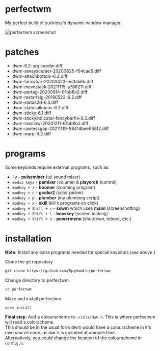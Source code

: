 # perfectwm
My perfect build of suckless's dynamic window manager.

![perfectwm screenshot](https://file.coffee/u/Q40wCAOgRCEoOE.png)

# patches
- dwm-6.2-urg-border.diff
- dwm-alwayscenter-20200625-f04cac6.diff
- dwm-attachbottom-6.2.diff
- dwm-fancybar-20200423-ed3ab6b.diff
- dwm-movestack-20211115-a786211.diff
- dwm-pertag-20200914-61bb8b2.diff
- dwm-restartsig-20180523-6.2.diff
- dwm-status2d-6.3.diff
- dwm-statusallmons-6.2.diff
- dwm-sticky-6.1.diff
- dwm-stickyindicator-fancybarfix-6.2.diff
- dwm-swallow-20201211-61bb8b2.diff
- dwm-uselessgap-20211119-58414bee958f2.diff
- dwm-warp-6.2.diff

# programs
Some keybinds require external programs, such as:
- `F8` - **pulsemixer** (tui sound mixer)
- `media keys` - **pamixer** (volume) & **playerctl** (control)
- `modkey + z` - **boomer** (zooming program)
- `modkey + c` - **gcolor2** (color picker)
- `modkey + p` - **plumber** (my plumbing script)
- `modkey + x` - **xkill** (kill x programs on click)
- `modkey + Shift + s` - **sswm** which uses **maim** (screenshotting)
- `modkey + Shift + l` - **bosskey** (screen locking)
- `modkey + Shift + x` - **powermenu** (shutdown, reboot, etc.)

# installation
**Note:** Install any extra programs needed for special keybinds (see above.)

Clone the git repository
```sh
git clone https://github.com/SpyHoodle/perfectwm
```
Change directory to perfectwm
```sh
cd perfectwm
```
Make and install perfectwm
```sh
make install
```
**Final step:** Add a colourscheme to `~/cols/dwm.h`. This is where perfectwm will read a colorscheme.<br>
This should be in the usual form dwm would have a colourscheme in it's own source code, as `dwm.h` is included at compile time.<br>
Alternatively, you could change the location of the colourscheme in `config.h`.
